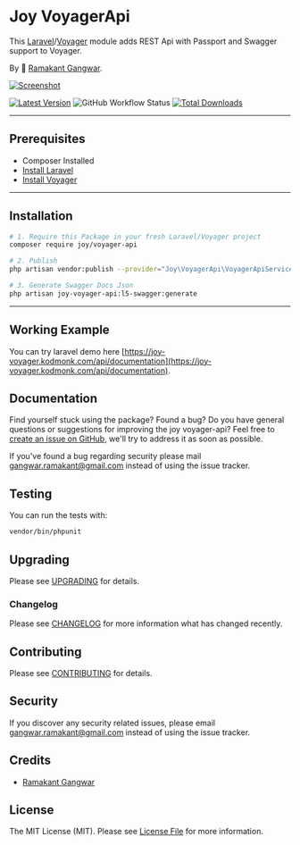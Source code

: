 # Joy VoyagerApi

This [Laravel](https://laravel.com/)/[Voyager](https://voyager.devdojo.com/) module adds REST Api with Passport and Swagger support to Voyager.

By 🐼 [Ramakant Gangwar](https://github.com/rxcod9).

[![Screenshot](https://raw.githubusercontent.com/rxcod9/joy-voyager-api/main/cover.jpg)](https://joy-voyager.kodmonk.com/api/documentation)

[![Latest Version](https://img.shields.io/github/v/release/rxcod9/joy-voyager-api?style=flat-square)](https://github.com/rxcod9/joy-voyager-api/releases)
![GitHub Workflow Status](https://img.shields.io/github/workflow/status/rxcod9/joy-voyager-api/run-tests?label=tests)
[![Total Downloads](https://img.shields.io/packagist/dt/joy/voyager-api.svg?style=flat-square)](https://packagist.org/packages/joy/voyager-api)

---

## Prerequisites

*   Composer Installed
*   [Install Laravel](https://laravel.com/docs/installation)
*   [Install Voyager](https://github.com/the-control-group/voyager)

---

## Installation

```bash
# 1. Require this Package in your fresh Laravel/Voyager project
composer require joy/voyager-api

# 2. Publish
php artisan vendor:publish --provider="Joy\VoyagerApi\VoyagerApiServiceProvider" --force

# 3. Generate Swagger Docs Json
php artisan joy-voyager-api:l5-swagger:generate
```

---

<!-- ## Usage

Installation generates.

--- -->

<!-- ## Views Customization

In order to override views delivered by Voyager DataTable, copy contents from ``vendor/joy/voyager-api/resources/views`` to the ``views/vendor/joy-voyager-api`` directory of your Laravel installation. -->

## Working Example

You can try laravel demo here [https://joy-voyager.kodmonk.com/api/documentation](https://joy-voyager.kodmonk.com/api/documentation).

## Documentation

Find yourself stuck using the package? Found a bug? Do you have general questions or suggestions for improving the joy voyager-api? Feel free to [create an issue on GitHub](https://github.com/rxcod9/joy-voyager-api/issues), we'll try to address it as soon as possible.

If you've found a bug regarding security please mail [gangwar.ramakant@gmail.com](mailto:gangwar.ramakant@gmail.com) instead of using the issue tracker.

## Testing

You can run the tests with:

```bash
vendor/bin/phpunit
```

## Upgrading

Please see [UPGRADING](UPGRADING.md) for details.

### Changelog

Please see [CHANGELOG](CHANGELOG.md) for more information what has changed recently.

## Contributing

Please see [CONTRIBUTING](CONTRIBUTING.md) for details.

## Security

If you discover any security related issues, please email [gangwar.ramakant@gmail.com](mailto:gangwar.ramakant@gmail.com) instead of using the issue tracker.

## Credits

- [Ramakant Gangwar](https://github.com/rxcod9)

## License

The MIT License (MIT). Please see [License File](LICENSE.md) for more information.

